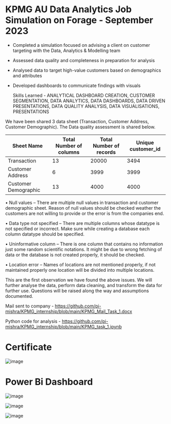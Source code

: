 # KPMG AU Data Analytics Job Simulation on Forage - September 2023


 * Completed a simulation focused on advising a client on customer targeting
   with the Data, Analytics & Modelling team
 * Assessed data quality and completeness in preparation for analysis
 * Analysed data to target high-value customers based on demographics and
   attributes
 * Developed dashboards to communicate findings with visuals

   Skills Learned - ANALYTICAL DASHBOARD CREATION, CUSTOMER SEGMENTATION, DATA ANALYTICS, DATA DASHBOARDS, DATA DRIVEN PRESENTATIONS, DATA QUALITY ANALYSIS, DATA VISUALISATIONS, PRESENTATIONS

We have been shared 3 data sheet (Transaction, Customer Address, Customer Demographic). The Data quality assessment is shared below.

| Sheet Name    | Total Number of columns | Total Number of records | Unique customer_id |
| ------------- | ------------------------|-------------------------|--------------------|
| Transaction   | 13	| 20000 | 3494
Customer Address | 6	| 3999 | 3999
Customer Demographic | 13	| 4000	| 4000

•	Null values – There are multiple null values in transaction and customer demographic sheet. Reason of null values should be checked weather the customers are not willing to provide or the error is from the companies end.

•	Data type not specified – There are multiple columns whose datatype is not specified or incorrect. Make sure while creating a database each column datatype should be specified.

•	Uninformative column – There is one column that contains no information just some random scientific notations. It might be due to wrong fetching of data or the database is not created properly, it should be checked.

•	Location error – Names of locations are not mentioned properly, if not maintained properly one location will be divided into multiple locations.


This are the first observation we have found the above issues. We will further analyse the data, perform data cleaning, and transform the data for further use. Questions will be raised along the way and assumptions documented. 

Mail sent to company - https://github.com/pi-mishra/KPMG_internship/blob/main/KPMG_Mail_Task_1.docx

Python code for analysis - https://github.com/pi-mishra/KPMG_internship/blob/main/KPMG_task_1.ipynb

# Certificate
![image](https://github.com/pi-mishra/KPMG_internship/assets/102457813/0601fc56-447b-4ab2-a12c-0d348c7e0b8c)

# Power Bi Dashboard

![image](https://github.com/pi-mishra/KPMG_internship/assets/102457813/1c3e4c82-511d-4bd6-b1f3-7946fdbfb649)

![image](https://github.com/pi-mishra/KPMG_internship/assets/102457813/850c3401-257c-48ed-9cc4-8f1387247883)

![image](https://github.com/pi-mishra/KPMG_internship/assets/102457813/3b906918-087e-4e2f-8941-ece6ad93649c)
